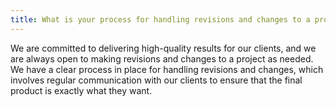 ```yaml
---
title: What is your process for handling revisions and changes to a project?
---
```

<!--StartFragment-->

We are committed to delivering high-quality results for our clients, and we are always open to making revisions and changes to a project as needed. We have a clear process in place for handling revisions and changes, which involves regular communication with our clients to ensure that the final product is exactly what they want.

<!--EndFragment-->